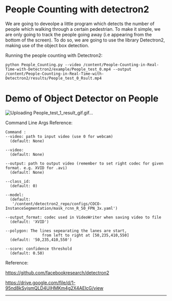 # People Counting with detectron2
We are going to deveolpe a little program which detects the number of people which walking through a certain pedestrian. 
To make it simple, we are only going to track the people going away (i.e appearing from the bottom of the screen). 
To do so, we are going to use the library Detectron2, making use of the object box detection.

Running the people counting with Detectron2:

```
python People_Counting.py --video /content/People-Counting-in-Real-Time-with-Detectron2/example/People_test_0.mp4 --output /content/People-Counting-in-Real-Time-with-Detectron2/results/People_test_0_Rsult.mp4 
```
# Demo of Object Detector on People

![Uploading People_test_1_result_gif.gif…]()


Command Line Args Reference:

```
Command :
--video: path to input video (use 0 for webcam)
  (default: None)

--video:
  (default: None)

--output: path to output video (remember to set right codec for given format. e.g. XVID for .avi)
  (default: None)

--class_id:
  (default: 0)

--model:
  (default: 
   '/content/detectron2_repo/configs/COCO-InstanceSegmentation/mask_rcnn_R_50_FPN_3x.yaml')

--output_format: codec used in VideoWriter when saving video to file
  (default: 'XVID')

--polygon: The lines sepearating the lanes are start, 
                from left to right at [50,235,410,550]
  (default: '50,235,410,550')

--score: confidence threshold
  (default: 0.50)
```
Reference:

https://github.com/facebookresearch/detectron2

https://drive.google.com/file/d/1-95nd8kSvjsmQLD4UlHMKm4g2X4AElcG/view
___________________________________________________________________________________________________________________________________
